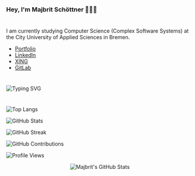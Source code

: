 ### Hey, I'm Majbrit Schöttner 👩🏼‍💻
#

I am currently studying Computer Science (Complex Software Systems) at the City University of Applied Sciences in Bremen.

- [Portfolio](https://majbrit.github.io/)
- [LinkedIn](https://www.linkedin.com/in/majbrit-schöttner-264384238)
- [XING](https://www.xing.com/profile/Majbrit_Schoettner)
- [GitLab](https://gitlab.com/majbrit)

#


<img src="https://readme-typing-svg.demolab.com?font=Poppins&size=40&duration=5000&color=fe428e&center=true&vCenter=true&width=435&lines=Hallo;Hello;Hej;Moin" alt="Typing SVG"/>

#

![Top Langs](https://github-readme-stats.vercel.app/api/top-langs/?username=majbrit&layout=compact&theme=radical&langs_count=10)

![GitHub Stats](https://github-readme-stats.vercel.app/api?username=majbrit&show_icons=true&theme=radical)

![GitHub Streak](https://github-readme-streak-stats.herokuapp.com/?user=majbrit&theme=radical)

![GitHub Contributions](https://github-contributor-stats.vercel.app/api?username=majbrit&theme=radical&combine_all_yearly_contributions=true)

![Profile Views](https://komarev.com/ghpvc/?username=majbrit&color=fe428e)


<div align="center">
    <img src="https://github-profile-summary-cards.vercel.app/api/cards/profile-details?username=majbrit&theme=radical" alt="Majbrit's GitHub Stats"/>
</div>
